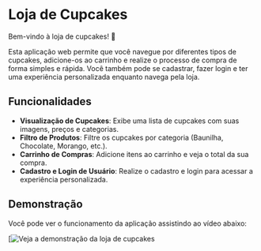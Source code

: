 # Loja de Cupcakes

Bem-vindo à loja de cupcakes! 🍰

Esta aplicação web permite que você navegue por diferentes tipos de cupcakes, adicione-os ao carrinho e realize o processo de compra de forma simples e rápida. Você também pode se cadastrar, fazer login e ter uma experiência personalizada enquanto navega pela loja.

## Funcionalidades

- **Visualização de Cupcakes**: Exibe uma lista de cupcakes com suas imagens, preços e categorias.
- **Filtro de Produtos**: Filtre os cupcakes por categoria (Baunilha, Chocolate, Morango, etc.).
- **Carrinho de Compras**: Adicione itens ao carrinho e veja o total da sua compra.
- **Cadastro e Login de Usuário**: Realize o cadastro e login para acessar a experiência personalizada.


## Demonstração

Você pode ver o funcionamento da aplicação assistindo ao vídeo abaixo:

[![Veja a demonstração da loja de cupcakes]()


